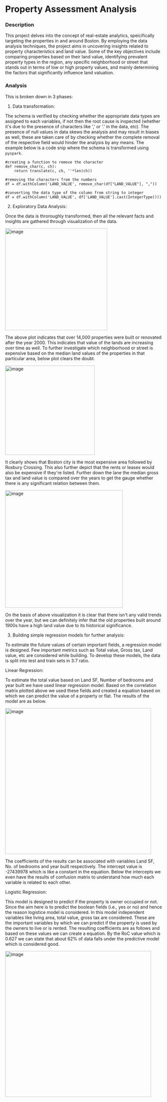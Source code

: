 # Property Assessment Analysis
### Description

This project delves into the concept of real-estate analytics, speicifically targeting the properties in and around Boston. By employing the data analysis techniques, the project aims in uncovering insights related to property characteristics and land value. Some of the key objectives include comparing properties based on their land value, identifying prevalent property types in the region, any specific neighborhood or street that stands out in terms of low or high property values, and mainly determining the factors that significantly influence land valuation.

### Analysis

This is broken down in 3 phases:
1. Data transformation:

The schema is verified by checking whether the appropriate data types are assigned to each variables, if not then the root cause is inspected (whether it's due to the presence of characters like ',' or '.' in the data, etc). The presence of null values in data skews the analysis and may result in biases as well, these are taken care of by checking whether the complete removal of the respective field would hinder the analysis by any means. The example below is a code snip where the schema is transformed using `pyspark`.
```
#creating a function to remove the character
def remove_char(c, ch):
    return translate(c, ch, ''*len(ch))

#removing the characters from the numbers
df = df.withColumn('LAND_VALUE', remove_char(df["LAND_VALUE"], ","))

#converting the data type of the column from string to integer
df = df.withColumn('LAND_VALUE', df['LAND_VALUE'].cast(IntegerType()))
```

2. Exploratory Data Analysis:

Once the data is throroughly transformed, then all the relevant facts and insights are gathered through visualization of the data.

<img width="327" alt="image" src="https://github.com/RonitinoR/Property-Assement-ANALYSIS/assets/126113058/9e5e8220-f44e-4bde-bd71-9604f43f2767">

The above plot indicates that over 14,000 properties were built or renovated after the year 2000. This indicates that value of the lands are increasing over time as well. 
To further investigate which neighborhood or street is expensive based on the median land values of the properties in that particular area, below plot clears the doubt.

<img width="287" alt="image" src="https://github.com/RonitinoR/Property-Assement-ANALYSIS/assets/126113058/0933fcc7-fa70-459c-991b-0a6f566bfa9e">

It clearly shows that Boston city is the most expensive area followed by Roxbury Crossing. This also further depict that the rents or leases would also be expensive if they're listed.
Further down the lane the median gross tax and land value is compared over the years to get the gauge whether there is any significant relation between them.

<img width="377" alt="image" src="https://github.com/RonitinoR/Property-Assement-ANALYSIS/assets/126113058/08de4841-aa99-4fe3-a189-b9f65690d96a">

On the basis of above visualization it is clear that there isn't any valid trends over the year, but we can definitely infer that the old properties built around 1900s have a high land value due to its historical significance.

3. Building simple regression models for further analysis:

To estimate the future values of certain important fields, a regression model is designed. Few important metrics such as Total value, Gross tax, Land value, etc are considered while building. To develop these models, the data is split into test and train sets in 3:7 ratio.

Linear Regression:

To estimate the total value based on Land SF, Number of bedrooms and year built we have used linear regression model. Based on the correlation matrix plotted above we used these fields and created a equation based on which we can predict the value of a property or flat. The results of the model are as below.

<img width="468" alt="image" src="https://github.com/RonitinoR/Property-Assement-ANALYSIS/assets/126113058/9a86fe43-0720-472b-8a57-ef2806f6a141">

The coefficients of the results can be associated with variables Land SF, No. of bedrooms and year built respectively. The intercept value is -27439978 which is like a constant in the equation. Below the intercepts we even have the results of confusion matrix to understand how much each variable is related to each other.

Logistic Regression:

This model is designed to predict if the property is owner occupied or not. Since the aim here is to predict the boolean fields (i.e., yes or no) and hence the reason logistice model is considered. In this model independent variables like living area, total value, gross tax are considered. These are the important variables by which we can predict if the property is used by the owners to live or is rented. The resulting coefficients are as follows and based on these values we can create a equation. By the RoC value which is 0.627 we can state that about 62% of data falls under the predictive model which is considered good.  

<img width="468" alt="image" src="https://github.com/RonitinoR/Property-Assement-ANALYSIS/assets/126113058/b2429bb2-d306-4851-8e07-3fda85b6c038">





